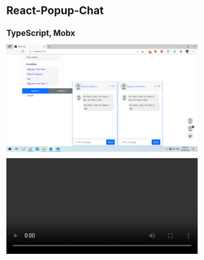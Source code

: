 # React-Popup-Chat
## TypeScript, Mobx
![Chat popup](ReactPopupChat.png)

<video width="100%" controls>
      <source src="/reactpopupchat.mp4" type="video/mp4" />
      Browser not supported
  </video>
